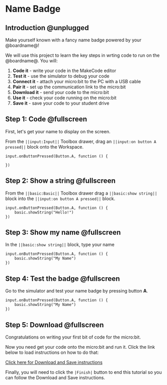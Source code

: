 # Name Badge

## Introduction @unplugged

Make yourself known with a fancy name badge powered by your @boardname@!

We will use this project to learn the key steps in wrting code to run on the @boardname@. You will:

1. **Code it**     - write your code in the MakeCode editor
2. **Test it**     - use the simulator to debug your code
3. **Connect it**  - attach your micro:bit to the PC with a USB cable
4. **Pair it**     - set up the communication link to the micro:bit  
5. **Download it** - send your code to the micro:bit
6. **Use it**      - check your code running on the micro:bit
7. **Save it**     - save your code to your student drive

## Step 1: Code @fullscreen

First, let's get your name to display on the screen.

From the ``||input:Input||`` Toolbox drawer, drag an ``||input:on button A pressed||`` block onto the Workspace.

```blocks
input.onButtonPressed(Button.A, function () {

})
```

## Step 2: Show a string @fullscreen

From the ``||basic:Basic||`` Toolbox drawer drag a ``||basic:show string||`` block into the ``||input:on button A pressed||`` block.

```blocks
input.onButtonPressed(Button.A, function () {
    basic.showString("Hello!")
})
```

## Step 3: Show my name @fullscreen

In the ``||basic:show string||`` block, type your name

```blocks
input.onButtonPressed(Button.A, function () {
    basic.showString("My Name")
})
```

## Step 4: Test the badge @fullscreen

Go to the simulator and test your name badge by pressing button **A**.

```sim
input.onButtonPressed(Button.A, function () {
    basic.showString("My Name")
})
```

## Step 5: Download @fullscreen

Congratulations on writing your first bit of code for the micro:bit. 

Now you need get your code onto the micro:bit and run it. Click the link below to load instructions on how to do that:

[Click here for Download and Save instructions](https://sites.google.com/view/belmontcodeclub/help/microbit)

Finally, you will need to click the `|Finish|` button to end this tutorial so you can follow the Download and Save instructions.
